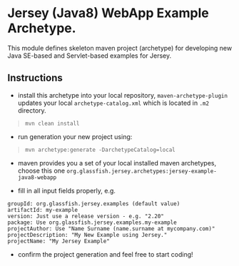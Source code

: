 [//]: # " Copyright (c) 2012, 2018 Oracle and/or its affiliates. All rights reserved. "
[//]: # "  "
[//]: # " This program and the accompanying materials are made available under the "
[//]: # " terms of the Eclipse Public License v. 2.0, which is available at "
[//]: # " http://www.eclipse.org/legal/epl-2.0. "
[//]: # "  "
[//]: # " This Source Code may also be made available under the following Secondary "
[//]: # " Licenses when the conditions for such availability set forth in the "
[//]: # " Eclipse Public License v. 2.0 are satisfied: GNU General Public License, "
[//]: # " version 2 with the GNU Classpath Exception, which is available at "
[//]: # " https://www.gnu.org/software/classpath/license.html. "
[//]: # "  "
[//]: # " SPDX-License-Identifier: EPL-2.0 OR GPL-2.0 WITH Classpath-exception-2.0 "

Jersey (Java8) WebApp Example Archetype.
==========================================================

This module defines skeleton maven project (archetype) for developing new Java SE-based and Servlet-based examples for Jersey.

Instructions
------------

- install this archetype into your local repository, `maven-archetype-plugin` updates your local `archetype-catalog.xml` 
which is located in `.m2` directory.

>     mvn clean install

- run generation your new project using:

>     mvn archetype:generate -DarchetypeCatalog=local

- maven provides you a set of your local installed maven archetypes, choose this one
`org.glassfish.jersey.archetypes:jersey-example-java8-webapp`

- fill in all input fields properly, e.g.

```
groupId: org.glassfish.jersey.examples (default value)
artifactId: my-example
version: Just use a release version - e.g. "2.20"
package: Use org.glassfish.jersey.examples.my-example
projectAuthor: Use "Name Surname (name.surname at mycompany.com)"
projectDescription: "My New Example using Jersey."
projectName: "My Jersey Example"
```

- confirm the project generation and feel free to start coding!
